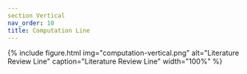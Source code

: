 ```yaml
---
section Vertical
nav_order: 10
title: Computation Line
---
```


{% include figure.html img="computation-vertical.png" alt="Literature Review Line" caption="Literature Review Line" width="100%" %}